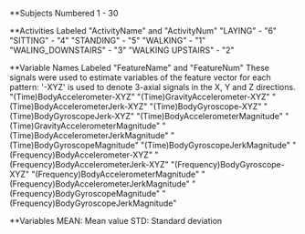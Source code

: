 **Subjects
        Numbered 1 - 30

**Activities
        Labeled "ActivityName" and "ActivityNum"
        "LAYING" - "6"
        "SITTING" - "4"
        "STANDING" - "5"
        "WALKING" - "1"
        "WALING_DOWNSTAIRS" - "3"
        "WALKING UPSTAIRS" - "2"

**Variable Names
        Labeled "FeatureName" and "FeatureNum" 
        These signals were used to estimate variables of the feature vector for each pattern: '-XYZ' is used to denote 3-axial signals in the X, Y and Z                   directions.
        "(Time)BodyAccelerometer-XYZ"
        "(Time)GravityAccelerometer-XYZ"
        "(Time)BodyAccelerometerJerk-XYZ"
        "(Time)BodyGyroscope-XYZ"
        "(Time)BodyGyroscopeJerk-XYZ"
        "(Time)BodyAccelerometerMagnitude"
        "(Time)GravityAccelerometerMagnitude"
        "(Time)BodyAccelerometerJerkMagnitude"
        "(Time)BodyGyroscopeMagnitude"
        "(Time)BodyGyroscopeJerkMagnitude"
        "(Frequency)BodyAccelerometer-XYZ"
        "(Frequency)BodyAccelerometerJerk-XYZ"
        "(Frequency)BodyGyroscope-XYZ"
        "(Frequency)BodyAccelerometerMagnitude"
        "(Frequency)BodyAccelerometerJerkMagnitude"
        "(Frequency)BodyGyroscopeMagnitude"
        "(Frequency)BodyGyroscopeJerkMagnitude"

**Variables
        MEAN: Mean value
        STD: Standard deviation